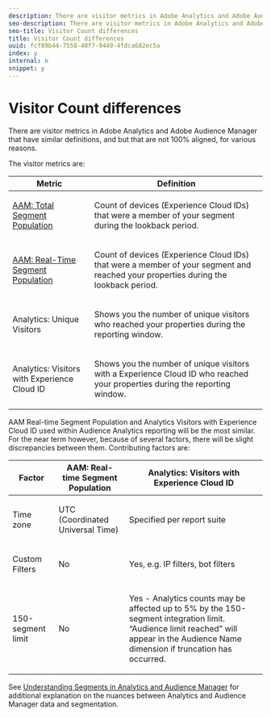 ```yaml
---
description: There are visitor metrics in Adobe Analytics and Adobe Audience Manager that have similar definitions, and but that are not 100% aligned, for various reasons.
seo-description: There are visitor metrics in Adobe Analytics and Adobe Audience Manager that have similar definitions, and but that are not 100% aligned, for various reasons.
seo-title: Visitor Count differences
title: Visitor Count differences
uuid: fcf89b44-7558-40f7-9449-4fdca682ec5a
index: y
internal: n
snippet: y
---
```


# Visitor Count differences

There are visitor metrics in Adobe Analytics and Adobe Audience Manager that have similar definitions, and but that are not 100% aligned, for various reasons.

The visitor metrics are: 

<table id="table_F9FE107A89934C3B854C55D7D76AC6E8"> 
 <thead> 
  <tr> 
   <th colname="col2" class="entry"> Metric </th> 
   <th colname="col3" class="entry"> Definition </th> 
  </tr>
 </thead>
 <tbody> 
  <tr> 
   <td colname="col2"> <p><a href="https://marketing.adobe.com/resources/help/en_US/aam/segment-builder-data.html" format="html" scope="external"> AAM: Total Segment Population</a> </p> </td> 
   <td colname="col3"> <p>Count of devices (Experience Cloud IDs) that were a member of your segment during the lookback period. </p> </td> 
  </tr> 
  <tr> 
   <td colname="col2"> <p><a href="https://marketing.adobe.com/resources/help/en_US/aam/segment-builder-data.html" format="html" scope="external"> AAM: Real-Time Segment Population</a> </p> </td> 
   <td colname="col3"> <p>Count of devices (Experience Cloud IDs) that were a member of your segment and reached your properties during the lookback period. </p> </td> 
  </tr> 
  <tr> 
   <td colname="col2"> <p>Analytics: Unique Visitors </p> </td> 
   <td colname="col3"> <p>Shows you the number of unique visitors who reached your properties during the reporting window. </p> </td> 
  </tr> 
  <tr> 
   <td colname="col2"> <p>Analytics: Visitors with Experience Cloud ID </p> </td> 
   <td colname="col3"> <p>Shows you the number of unique visitors with a Experience Cloud ID who reached your properties during the reporting window. </p> </td> 
  </tr> 
 </tbody> 
</table>

AAM Real-time Segment Population and Analytics Visitors with Experience Cloud ID used within Audience Analytics reporting will be the most similar. For the near term however, because of several factors, there will be slight discrepancies between them. Contributing factors are: 

<table id="table_A391B37CC077456F8BB83BAA3C640EF6"> 
 <thead> 
  <tr> 
   <th colname="col1" class="entry"> Factor </th> 
   <th colname="col2" class="entry"> AAM: Real-time Segment Population </th> 
   <th colname="col3" class="entry"> Analytics: Visitors with Experience Cloud ID </th> 
  </tr>
 </thead>
 <tbody> 
  <tr> 
   <td colname="col1"> <p>Time zone </p> </td> 
   <td colname="col2"> <p>UTC (Coordinated Universal Time) </p> </td> 
   <td colname="col3"> <p>Specified per report suite </p> </td> 
  </tr> 
  <tr> 
   <td colname="col1"> <p>Custom Filters </p> </td> 
   <td colname="col2"> <p>No </p> </td> 
   <td colname="col3"> <p>Yes, e.g. IP filters, bot filters </p> </td> 
  </tr> 
  <tr> 
   <td colname="col1"> <p>150-segment limit </p> </td> 
   <td colname="col2"> <p>No </p> </td> 
   <td colname="col3"> <p>Yes - Analytics counts may be affected up to 5% by the 150-segment integration limit. “Audience limit reached” will appear in the Audience Name dimension if truncation has occurred. </p> </td> 
  </tr> 
 </tbody> 
</table>

See [Understanding Segments in Analytics and Audience Manager](../c_audience_analytics/aam-analytics-segments.md#concept_AB72F76AFAF14F82A5BB17809925813B) for additional explanation on the nuances between Analytics and Audience Manager data and segmentation. 
